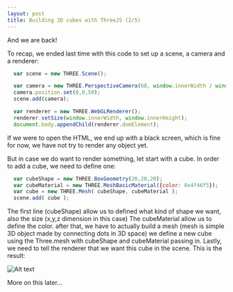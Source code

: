 ```yaml
---
layout: post
title: Building 3D cubes with ThreeJS (2/5)
---
```


And we are back!

To recap, we ended last time with this code to set up a scene, a camera and a renderer:

```javascript
  var scene = new THREE.Scene();

  var camera = new THREE.PerspectiveCamera(60, window.innerWidth / window.innerHeight, 10, 5000)
  camera.position.set(0,0,50);
  scene.add(camera);

  var renderer = new THREE.WebGLRenderer();
  renderer.setSize(window.innerWidth, window.innerHeight);
  document.body.appendChild(renderer.domElement); 
```

If we were to open the HTML, we end up with a black screen, which is fine for now, we have not try to render any object yet.

But in case we do want to render something, let start with a cube. In order to add a cube, we need to define one:

```javascript
  var cubeShape = new THREE.BoxGeometry(20,20,20); 
  var cubeMaterial = new THREE.MeshBasicMaterial({color: 0x4f46f5});
  var cube = new THREE.Mesh( cubeShape, cubeMaterial );
  scene.add( cube );
```

The first line (cubeShape) allow us to defined what kind of shape we want, also the size (x,y,z dimension in this case)
The cubeMaterial allow us to define the color. 
after that, we have to actually build a mesh (mesh is simple 3D object made by connecting dots in 3D space) we define a new cube using the Three.mesh with cubeShape and cubeMaterial passing in.
Lastly, we need to tell the renderer that we want this cube in the scene. This is the result:

![Alt text](http://i.imgur.com/Qdr4MGS.png)

More on this later...
